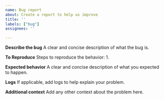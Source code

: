 ```yaml
---
name: Bug report
about: Create a report to help us improve
title: ''
labels: ["bug"]
assignees: ''

---
```


**Describe the bug**
A clear and concise description of what the bug is.

**To Reproduce**
Steps to reproduce the behavior:
1. 

**Expected behavior**
A clear and concise description of what you expected to happen.

**Logs**
If applicable, add logs to help explain your problem.

**Additional context**
Add any other context about the problem here.
